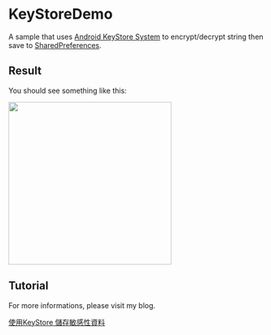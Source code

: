 # KeyStoreDemo
A sample that uses [Android KeyStore System](https://developer.android.com/training/articles/keystore.html) to encrypt/decrypt string then save to [SharedPreferences](https://developer.android.com/reference/android/content/SharedPreferences.html).


## Result
You should see something like this:

<img src="https://github.com/joetsaitw/KeyStoreDemo/blob/master/screenshot/screenshot.jpg" width="320">



## Tutorial
For more informations, please visit my blog.

[使用KeyStore 儲存敏感性資料](https://medium.com/@joetsai/%E4%BD%BF%E7%94%A8keystore-%E5%84%B2%E5%AD%98%E6%95%8F%E6%84%9F%E6%80%A7%E8%B3%87%E6%96%99-92ad9b236e58)
